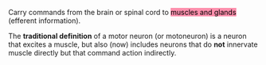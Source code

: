 Carry commands from the brain or spinal cord to <mark style="background: #FF5582A6;">muscles and glands</mark> (efferent information).

The **traditional definition** of a motor neuron (or motoneuron) is a neuron that excites a muscle, but also (now) includes neurons that do **not** innervate muscle directly but that command action indirectly.